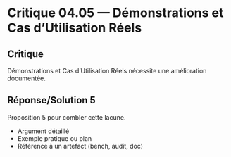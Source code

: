 # Critique 04.05 — Démonstrations et Cas d’Utilisation Réels

## Critique
Démonstrations et Cas d’Utilisation Réels nécessite une amélioration documentée.

## Réponse/Solution 5
Proposition 5 pour combler cette lacune.

- Argument détaillé
- Exemple pratique ou plan
- Référence à un artefact (bench, audit, doc)
